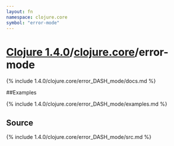 ```yaml
---
layout: fn
namespace: clojure.core
symbol: "error-mode"
---
```


# [Clojure 1.4.0](../../)/[clojure.core](../)/error-mode

{% include 1.4.0/clojure.core/error_DASH_mode/docs.md %}

##Examples

{% include 1.4.0/clojure.core/error_DASH_mode/examples.md %}
## Source
{% include 1.4.0/clojure.core/error_DASH_mode/src.md %}

